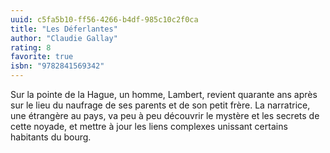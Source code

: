 ```yaml
---
uuid: c5fa5b10-ff56-4266-b4df-985c10c2f0ca
title: "Les Déferlantes"
author: "Claudie Gallay"
rating: 8
favorite: true
isbn: "9782841569342"
---
```


Sur la pointe de la Hague, un homme, Lambert, revient quarante ans après sur le lieu du naufrage de ses parents et de son petit frère. La narratrice, une étrangère au pays, va peu à peu découvrir le mystère et les secrets de cette noyade, et mettre à jour les liens complexes unissant certains habitants du bourg.